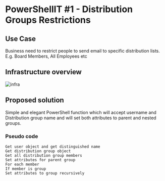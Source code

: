 # PowerShellIT #1 - Distribution Groups Restrictions
## Use Case 
Business need to restrict people to send email to specific distribution lists. E.g. Board Members, All Employees etc

## Infrastructure overview 
![infra](https://www.andysvints.com/wp-content/uploads/2020/01/pwshit1-diagram.png)
## Proposed solution

Simple and elegant PowerShell function which will accept username and Distribution group name and will set both attributes to parent and nested groups.

### Pseudo code
```
Get user object and get distinguished name
Get distribution group object
Get all distribution group members
Set attributes for parent group
For each member
If member is group
Set attributes to group recursively 
```
